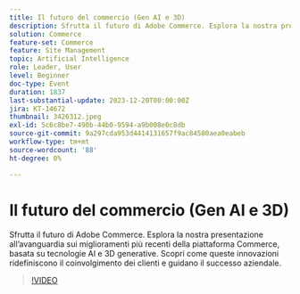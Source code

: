 ```yaml
---
title: Il futuro del commercio (Gen AI e 3D)
description: Sfrutta il futuro di Adobe Commerce. Esplora la nostra presentazione all’avanguardia sui miglioramenti più recenti della piattaforma Commerce, basata su tecnologie AI e 3D generative. Scopri come queste innovazioni ridefiniscono il coinvolgimento dei clienti e guidano il successo aziendale.
solution: Commerce
feature-set: Commerce
feature: Site Management
topic: Artificial Intelligence
role: Leader, User
level: Beginner
doc-type: Event
duration: 1837
last-substantial-update: 2023-12-20T00:00:00Z
jira: KT-14672
thumbnail: 3426312.jpeg
exl-id: 5c6c8be7-490b-44b0-9594-a9b008e0c8db
source-git-commit: 9a297cda953d4414131657f9ac84580aea0eabeb
workflow-type: tm+mt
source-wordcount: '88'
ht-degree: 0%

---
```


# Il futuro del commercio (Gen AI e 3D)

Sfrutta il futuro di Adobe Commerce. Esplora la nostra presentazione all’avanguardia sui miglioramenti più recenti della piattaforma Commerce, basata su tecnologie AI e 3D generative. Scopri come queste innovazioni ridefiniscono il coinvolgimento dei clienti e guidano il successo aziendale.

>[!VIDEO](https://video.tv.adobe.com/v/3456464/?learn=on&captions=ita)
